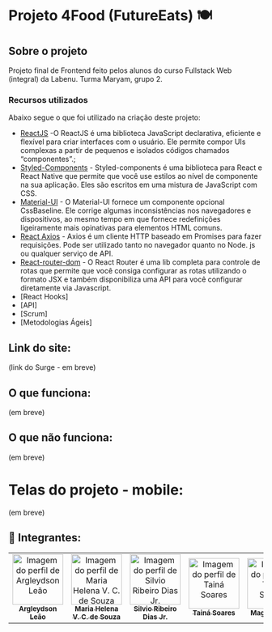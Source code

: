 # Projeto 4Food (FutureEats) 🍽️

## Sobre o projeto
Projeto final de Frontend feito pelos alunos do curso Fullstack Web (integral) da Labenu. Turma Maryam, grupo 2.

### Recursos utilizados
Abaixo segue o que foi utilizado na criação deste projeto:

- [ReactJS](https://pt-br.reactjs.org/) -O ReactJS é uma biblioteca JavaScript declarativa, eficiente e flexível para criar interfaces com o usuário. Ele permite compor UIs complexas a partir de pequenos e isolados códigos chamados “componentes”.;
- [Styled-Components](https://styled-components.com/) - Styled-components é uma biblioteca para React e React Native que permite que você use estilos ao nível de componente na sua aplicação. Eles são escritos em uma mistura de JavaScript com CSS.
- [Material-UI](https://mui.com/pt/) - O Material-UI fornece um componente opcional CssBaseline. Ele corrige algumas inconsistências nos navegadores e dispositivos, ao mesmo tempo em que fornece redefinições ligeiramente mais opinativas para elementos HTML comuns.
- [React Axios](https://www.npmjs.com/package/axios) - Axios é um cliente HTTP baseado em Promises para fazer requisições. Pode ser utilizado tanto no navegador quanto no Node. js ou qualquer serviço de API.
- [React-router-dom](https://reactrouter.com/web/guides/quick-start) - O React Router é uma lib completa para controle de rotas que permite que você consiga configurar as rotas utilizando o formato JSX e também disponibiliza uma API para você configurar diretamente via Javascript.
- [React Hooks]
- [API]
- [Scrum]
- [Metodologias Ágeis]

## Link do site:
(link do Surge - em breve)

## O que funciona:
(em breve)

## O que não funciona:
(em breve)

# Telas do projeto - mobile:
(em breve)

## 🚀 Integrantes: 
<table>
  <tr>
    <td align="center"><a href="https://github.com/ArgLD">
      <img src="https://avatars.githubusercontent.com/u/78452566?v=4" width="100px" alt="Imagem do perfil de Argleydson Leão"/>
      <br />
      <sub><b>Argleydson Leão</b></sub>
      <br />
    </td>
    <td align="center"><a href="https://github.com/mhsouza88">
      <img src="https://avatars.githubusercontent.com/u/88038506?v=4" width="100px" alt="Imagem do perfil de Maria Helena V. C. de Souza"/>
      <br />
      <sub><b>Maria Helena V. C. de Souza</b></sub>
      <br />
    </td>  
    <td align="center"><a href="https://github.com/silviordjr">
      <img src="https://avatars.githubusercontent.com/u/42523195?v=4" width="100px" alt="Imagem do perfil de Silvio Ribeiro Dias Jr."/>
      <br />
      <sub><b>Silvio Ribeiro Dias Jr.</b></sub>
      <br />
    </td>  
    <td align="center"><a href="https://github.com/TainaSoares">
      <img src="https://avatars.githubusercontent.com/u/88054888?v=4" width="100px" alt="Imagem do perfil de Tainá Soares"/>
      <br />
      <sub><b>Tainá Soares</b></sub>
      <br />
    </td>
    <td align="center"><a href="https://github.com/dev-magdielSilva">
      <img src="https://avatars.githubusercontent.com/u/88065117?v=4" width="100px" alt="Imagem do perfil de Tainá Soares"/>
      <br />
      <sub><b>Magdiel Silva</b></sub>
      <br />
    </td>  
</table>


